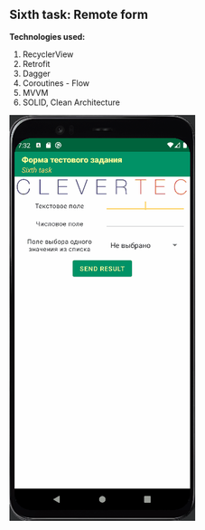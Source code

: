 ## Sixth task: Remote form

**Technologies used:**

1. RecyclerView
2. Retrofit
3. Dagger
4. Coroutines - Flow
5. MVVM
6. SOLID, Clean Architecture

<img alt="SixthTaskDemo" src="https://github.com/aleh-god/android-school-sixth-task/blob/master/SixthTaskDemo.gif" />
